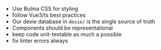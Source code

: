 - Use Bulma CSS for styling
- follow Vue3/ts best practices
- Our dexie database in `dexie/` is the single source of truth
- Components should be representational
- keep code unit-testable as much a possible
- fix linter errors always